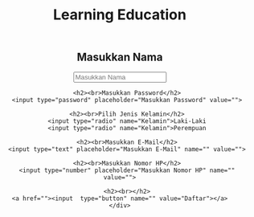 <html>
<center>
	<head>
		<meta charset="utf-8">
		<title>Lendu Login Form</title>
		<link rel="stylesheet" type="text/css" href="style.css">
	<body>
<div class="loginbox">
	<h1>Learning Education</h1>
	<div>
		<h2><br>Masukkan Nama</h2>
		<input type="text" placeholder="Masukkan Nama" name="" value="">

		<h2><br>Masukkan Password</h2>
		<input type="password" placeholder="Masukkan Password" value="">

		<h2><br>Pilih Jenis Kelamin</h2>
		<input type="radio" name="Kelamin">Laki-Laki
		<input type="radio" name="Kelamin">Perempuan

		<h2><br>Masukkan E-Mail</h2>
		<input type="text" placeholder="Masukkan E-Mail" name="" value="">
	
		<h2><br>Masukkan Nomor HP</h2>
		<input type="number" placeholder="Masukkan Nomor HP" name="" value="">

		<h2><br></h2>
	<a href=""><input  type="button" name="" value="Daftar"></a>
	</div>

</div>
	</body>
	</head>
</center>

